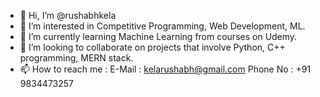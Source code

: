 - 👋 Hi, I’m @rushabhkela
- 👀 I’m interested in Competitive Programming, Web Development, ML.
- 🌱 I’m currently learning Machine Learning from courses on Udemy.
- 💞️ I’m looking to collaborate on projects that involve Python, C++ programming, MERN stack.
- 📫 How to reach me :
        E-Mail : kelarushabh@gmail.com
        Phone No : +91 9834473257

<!---
rushabhkela/rushabhkela is a ✨ special ✨ repository because its `README.md` (this file) appears on your GitHub profile.
You can click the Preview link to take a look at your changes.
--->
